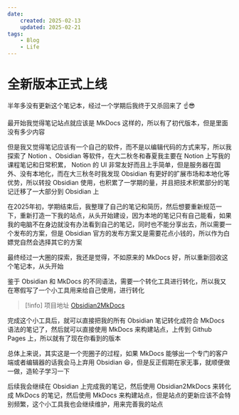 ```yaml
---
date:
    created: 2025-02-13
    updated: 2025-02-21
tags:
    - Blog
    - Life
---
```


# 全新版本正式上线

半年多没有更新这个笔记本，经过一个学期后我终于又杀回来了 ☝️😎

<!-- more -->

最开始我觉得笔记站点就应该是 MkDocs 这样的，所以有了初代版本，但是里面没有多少内容

但是我又觉得笔记应该有一个自己的软件，而不是以编辑代码的方式来写，所以我探索了 Notion 、Obsidian 等软件，在大二秋冬和春夏我主要在 Notion 上写我的课程笔记和日常积累， Notion 的 UI 非常友好而且上手简单，但是服务器在国外、没有本地化，而在大三秋冬时我发现 Obsidian 有更好的扩展市场和本地化等优势，所以转投 Obsidian 使用，也积累了一学期的量，并且把技术积累部分的笔记迁移了一大部分到 Obsidian 上

在2025年初，学期结束后，我整理了自己的笔记和简历，然后想要重新规范一下，重新打造一下我的站点，从头开始建设，因为本地的笔记只有自己能看，如果我的电脑不在身边就没有办法看到自己的笔记，同时也不能分享出去，所以需要一个发布的方案，但是 Obsidian 官方的发布方案又是需要花点小钱的，所以作为白嫖党自然会选择其它的方案

最终经过一大圈的探索，我还是觉得，不如原来的 MkDocs 好，所以重新回收这个笔记本，从头开始

鉴于 Obsidian 和 MkDocs 的不同语法，需要一个转化工具进行转化，所以我又在寒假写了一个小工具用来给自己使用，进行转化

> [!info] 项目地址
> [Obsidian2MkDocs](https://github.com/lEEExp3rt/Obsidian2MkDocs)

完成这个小工具后，就可以直接把我的所有 Obsidian 笔记转化成符合 MkDocs 语法的笔记了，然后就可以直接使用 MkDocs 来构建站点，上传到 Github Pages 上，所以就有了现在你看到的版本

总体上来说，其实这是一个兜圈子的过程，如果 MkDocs 能够出一个专门的客户端或者编辑器的话我会马上弃用 Obsidian 😆，但是反正假期在家无事，就顺便做一做，造轮子学习一下

后续我会继续在 Obsidian 上完成我的笔记，然后使用 Obsidian2MkDocs 来转化成 MkDocs 的笔记，然后使用 MkDocs 来构建站点，但是站点的更新应该不会特别频繁，这个小工具我也会继续维护，用来完善我的站点
